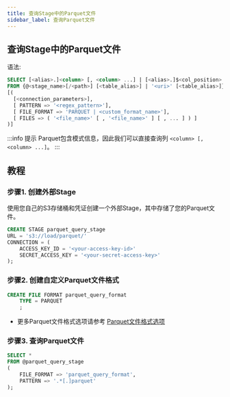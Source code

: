 ```yaml
---
title: 查询Stage中的Parquet文件
sidebar_label: 查询Parquet文件
---
```


## 查询Stage中的Parquet文件

语法:
```sql
SELECT [<alias>.]<column> [, <column> ...] | [<alias>.]$<col_position> [, $<col_position> ...] 
FROM {@<stage_name>[/<path>] [<table_alias>] | '<uri>' [<table_alias>]} 
[( 
  [<connection_parameters>],
  [ PATTERN => '<regex_pattern>'],
  [ FILE_FORMAT => 'PARQUET | <custom_format_name>'],
  [ FILES => ( '<file_name>' [ , '<file_name>' ] [ , ... ] ) ]
)]
```

:::info 提示
Parquet包含模式信息，因此我们可以直接查询列 `<column> [, <column> ...]`。
:::

## 教程

### 步骤1. 创建外部Stage

使用您自己的S3存储桶和凭证创建一个外部Stage，其中存储了您的Parquet文件。
```sql
CREATE STAGE parquet_query_stage 
URL = 's3://load/parquet/' 
CONNECTION = (
    ACCESS_KEY_ID = '<your-access-key-id>' 
    SECRET_ACCESS_KEY = '<your-secret-access-key>'
);
```

### 步骤2. 创建自定义Parquet文件格式

```sql
CREATE FILE FORMAT parquet_query_format 
    TYPE = PARQUET
    ;
```
- 更多Parquet文件格式选项请参考 [Parquet文件格式选项](/sql/sql-reference/file-format-options#parquet-options)

### 步骤3. 查询Parquet文件

```sql
SELECT *
FROM @parquet_query_stage
(
    FILE_FORMAT => 'parquet_query_format',
    PATTERN => '.*[.]parquet'
);
```